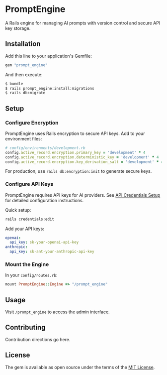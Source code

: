 # PromptEngine

A Rails engine for managing AI prompts with version control and secure API key storage.

## Installation
Add this line to your application's Gemfile:

```ruby
gem "prompt_engine"
```

And then execute:
```bash
$ bundle
$ rails prompt_engine:install:migrations
$ rails db:migrate
```

## Setup

### Configure Encryption

PromptEngine uses Rails encryption to secure API keys. Add to your environment files:

```ruby
# config/environments/development.rb
config.active_record.encryption.primary_key = 'development' * 4
config.active_record.encryption.deterministic_key = 'development' * 4
config.active_record.encryption.key_derivation_salt = 'development' * 4
```

For production, use `rails db:encryption:init` to generate secure keys.

### Configure API Keys

PromptEngine requires API keys for AI providers. See [API Credentials Setup](docs/API_CREDENTIALS.md) for detailed configuration instructions.

Quick setup:
```bash
rails credentials:edit
```

Add your API keys:
```yaml
openai:
  api_key: sk-your-openai-api-key
anthropic:
  api_key: sk-ant-your-anthropic-api-key
```

### Mount the Engine

In your `config/routes.rb`:

```ruby
mount PromptEngine::Engine => "/prompt_engine"
```

## Usage

Visit `/prompt_engine` to access the admin interface.

## Contributing
Contribution directions go here.

## License
The gem is available as open source under the terms of the [MIT License](https://opensource.org/licenses/MIT).

